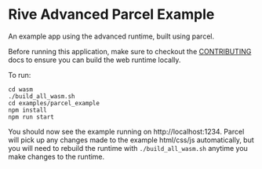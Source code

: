 # Rive Advanced Parcel Example

An example app using the advanced runtime, built using parcel.

Before running this application, make sure to checkout the [CONTRIBUTING](../../../CONTRIBUTING.md) docs to ensure you can build the web runtime locally.

To run:

```
cd wasm
./build_all_wasm.sh
cd examples/parcel_example
npm install
npm run start
```

You should now see the example running on http://localhost:1234. Parcel will pick up any changes made to the example html/css/js automatically, but you will need to rebuild the runtime with `./build_all_wasm.sh` anytime you make changes to the runtime.
